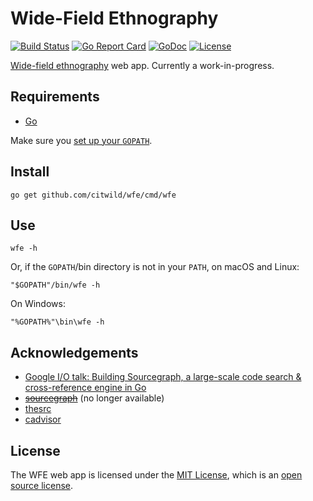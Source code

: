 # Wide-Field Ethnography 

[![Build Status](https://travis-ci.org/citwild/wfe.svg?branch=master)](https://travis-ci.org/citwild/wfe)
[![Go Report Card](https://goreportcard.com/badge/github.com/citwild/wfe)](https://goreportcard.com/report/github.com/citwild/wfe)
[![GoDoc](https://godoc.org/github.com/citwild/wfe?status.svg)](https://godoc.org/github.com/citwild/wfe)
[![License](https://img.shields.io/badge/license-MIT-blue.svg)](LICENSE)

[Wide-field ethnography](http://depts.washington.edu/citw/wordpress/?page_id=55) web app. Currently a work-in-progress.

## Requirements

- [Go](https://golang.org/doc/install)

Make sure you [set up your `GOPATH`](https://golang.org/doc/code.html#GOPATH). 

## Install

```
go get github.com/citwild/wfe/cmd/wfe
```

## Use

```
wfe -h
```

Or, if the `GOPATH`/bin directory is not in your `PATH`, on macOS and Linux:

```
"$GOPATH"/bin/wfe -h
```

On Windows:

```
"%GOPATH%"\bin\wfe -h
```

## Acknowledgements

- [Google I/O talk: Building Sourcegraph, a large-scale code search & cross-reference engine in Go](https://text.sourcegraph.com/google-i-o-talk-building-sourcegraph-a-large-scale-code-search-cross-reference-engine-in-go-1f911b78a82e#.49ahhw3cp)
- <strike>[sourcegraph](https://github.com/sourcegraph/sourcegraph)</strike> (no longer available)
- [thesrc](https://github.com/sourcegraph/thesrc)
- [cadvisor](https://github.com/google/cadvisor)
 
## License

The WFE web app is licensed under the [MIT License](https://opensource.org/licenses/MIT), which is an [open source license](https://opensource.org/docs/osd).